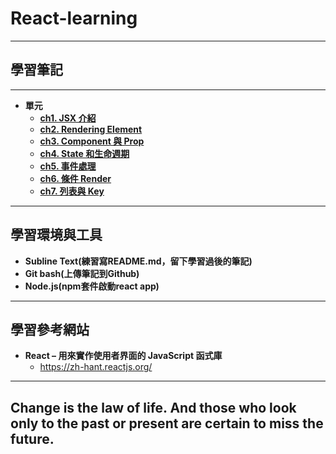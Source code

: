 # React-learning

***
## 學習筆記
***

* **單元**
	* **[ch1. JSX 介紹](https://github.com/JohnnyOfSnow/react-base/blob/master/ch01)**
	* **[ch2. Rendering Element](https://github.com/JohnnyOfSnow/react-base/blob/master/ch02)**
	* **[ch3. Component 與 Prop](https://github.com/JohnnyOfSnow/react-base/blob/master/ch03)**
	* **[ch4. State 和生命週期](https://github.com/JohnnyOfSnow/react-base/blob/master/ch04)**
	* **[ch5. 事件處理](https://github.com/JohnnyOfSnow/react-base/blob/master/ch05)**
	* **[ch6. 條件 Render](https://github.com/JohnnyOfSnow/react-base/blob/master/ch06)**
	* **[ch7. 列表與 Key](https://github.com/JohnnyOfSnow/react-base/blob/master/ch07)**

***
## 學習環境與工具
* **Subline Text(練習寫README.md，留下學習過後的筆記)**
* **Git bash(上傳筆記到Github)**
* **Node.js(npm套件啟動react app)**

***
## 學習參考網站
* **React – 用來實作使用者界面的 JavaScript 函式庫**
  * https://zh-hant.reactjs.org/

***
## Change is the law of life. And those who look only to the past or present are certain to miss the future.
